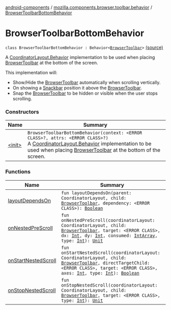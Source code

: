 [android-components](../../index.md) / [mozilla.components.browser.toolbar.behavior](../index.md) / [BrowserToolbarBottomBehavior](./index.md)

# BrowserToolbarBottomBehavior

`class BrowserToolbarBottomBehavior : Behavior<`[`BrowserToolbar`](../../mozilla.components.browser.toolbar/-browser-toolbar/index.md)`>` [(source)](https://github.com/mozilla-mobile/android-components/blob/master/components/browser/toolbar/src/main/java/mozilla/components/browser/toolbar/behavior/BrowserToolbarBottomBehavior.kt#L31)

A [CoordinatorLayout.Behavior](#) implementation to be used when placing [BrowserToolbar](../../mozilla.components.browser.toolbar/-browser-toolbar/index.md) at the bottom of the screen.

This implementation will:

* Show/Hide the [BrowserToolbar](../../mozilla.components.browser.toolbar/-browser-toolbar/index.md) automatically when scrolling vertically.
* On showing a [Snackbar](#) position it above the [BrowserToolbar](../../mozilla.components.browser.toolbar/-browser-toolbar/index.md).
* Snap the [BrowserToolbar](../../mozilla.components.browser.toolbar/-browser-toolbar/index.md) to be hidden or visible when the user stops scrolling.

### Constructors

| Name | Summary |
|---|---|
| [&lt;init&gt;](-init-.md) | `BrowserToolbarBottomBehavior(context: <ERROR CLASS>?, attrs: <ERROR CLASS>?)`<br>A [CoordinatorLayout.Behavior](#) implementation to be used when placing [BrowserToolbar](../../mozilla.components.browser.toolbar/-browser-toolbar/index.md) at the bottom of the screen. |

### Functions

| Name | Summary |
|---|---|
| [layoutDependsOn](layout-depends-on.md) | `fun layoutDependsOn(parent: CoordinatorLayout, child: `[`BrowserToolbar`](../../mozilla.components.browser.toolbar/-browser-toolbar/index.md)`, dependency: <ERROR CLASS>): `[`Boolean`](https://kotlinlang.org/api/latest/jvm/stdlib/kotlin/-boolean/index.html) |
| [onNestedPreScroll](on-nested-pre-scroll.md) | `fun onNestedPreScroll(coordinatorLayout: CoordinatorLayout, child: `[`BrowserToolbar`](../../mozilla.components.browser.toolbar/-browser-toolbar/index.md)`, target: <ERROR CLASS>, dx: `[`Int`](https://kotlinlang.org/api/latest/jvm/stdlib/kotlin/-int/index.html)`, dy: `[`Int`](https://kotlinlang.org/api/latest/jvm/stdlib/kotlin/-int/index.html)`, consumed: `[`IntArray`](https://kotlinlang.org/api/latest/jvm/stdlib/kotlin/-int-array/index.html)`, type: `[`Int`](https://kotlinlang.org/api/latest/jvm/stdlib/kotlin/-int/index.html)`): `[`Unit`](https://kotlinlang.org/api/latest/jvm/stdlib/kotlin/-unit/index.html) |
| [onStartNestedScroll](on-start-nested-scroll.md) | `fun onStartNestedScroll(coordinatorLayout: CoordinatorLayout, child: `[`BrowserToolbar`](../../mozilla.components.browser.toolbar/-browser-toolbar/index.md)`, directTargetChild: <ERROR CLASS>, target: <ERROR CLASS>, axes: `[`Int`](https://kotlinlang.org/api/latest/jvm/stdlib/kotlin/-int/index.html)`, type: `[`Int`](https://kotlinlang.org/api/latest/jvm/stdlib/kotlin/-int/index.html)`): `[`Boolean`](https://kotlinlang.org/api/latest/jvm/stdlib/kotlin/-boolean/index.html) |
| [onStopNestedScroll](on-stop-nested-scroll.md) | `fun onStopNestedScroll(coordinatorLayout: CoordinatorLayout, child: `[`BrowserToolbar`](../../mozilla.components.browser.toolbar/-browser-toolbar/index.md)`, target: <ERROR CLASS>, type: `[`Int`](https://kotlinlang.org/api/latest/jvm/stdlib/kotlin/-int/index.html)`): `[`Unit`](https://kotlinlang.org/api/latest/jvm/stdlib/kotlin/-unit/index.html) |
